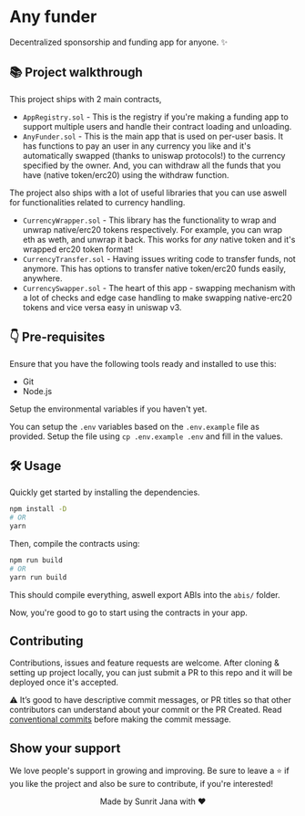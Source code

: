 # Any funder

Decentralized sponsorship and funding app for anyone. ✨

## 📚 Project walkthrough

This project ships with 2 main contracts,

- `AppRegistry.sol` - This is the registry if you're making a funding app to support multiple users
  and handle their contract loading and unloading.
- `AnyFunder.sol` - This is the main app that is used on per-user basis. It has functions to pay an user in any
  currency you like and it's automatically swapped (thanks to uniswap protocols!) to the currency specified by
  the owner. And, you can withdraw all the funds that you have (native token/erc20) using the withdraw function.

The project also ships with a lot of useful libraries that you can use aswell for functionalities related
to currency handling.

- `CurrencyWrapper.sol` - This library has the functionality to wrap and unwrap native/erc20 tokens respectively.
  For example, you can wrap eth as weth, and unwrap it back. This works for _any_ native token and it's wrapped
  erc20 token format!
- `CurrencyTransfer.sol` - Having issues writing code to transfer funds, not anymore. This has options to transfer
  native token/erc20 funds easily, anywhere.
- `CurrencySwapper.sol` - The heart of this app - swapping mechanism with a lot of checks and edge case handling
  to make swapping native-erc20 tokens and vice versa easy in uniswap v3.

## 👇 Pre-requisites

Ensure that you have the following tools ready and installed to use this:

- Git
- Node.js

Setup the environmental variables if you haven't yet.

You can setup the `.env` variables based on the `.env.example` file as provided. Setup the file using
`cp .env.example .env` and fill in the values.

## 🛠 Usage

Quickly get started by installing the dependencies.

```sh
npm install -D
# OR
yarn
```

Then, compile the contracts using:

```sh
npm run build
# OR
yarn run build
```

This should compile everything, aswell export ABIs into the `abis/` folder.

Now, you're good to go to start using the contracts in your app.

## Contributing

Contributions, issues and feature requests are welcome. After cloning & setting up project locally, you
can just submit a PR to this repo and it will be deployed once it's accepted.

⚠️ It’s good to have descriptive commit messages, or PR titles so that other contributors can understand about your
commit or the PR Created. Read [conventional commits](https://www.conventionalcommits.org/en/v1.0.0-beta.3/)
before making the commit message.

## Show your support

We love people's support in growing and improving. Be sure to leave a ⭐️ if you like the project and
also be sure to contribute, if you're interested!

<div align="center">Made by Sunrit Jana with ❤</div>

